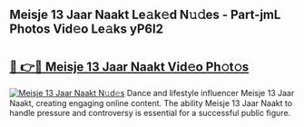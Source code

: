 ## Meisje 13 Jaar Naakt Le𝚊k𝚎d N𝚞𝚍es - Part-jmL Photos Vid𝚎o Le𝚊ks yP6I2

# <h2><a href="http://fb2pa1.evod.top/?m=Meisje+13+Jaar+Naakt">🔗 👉🔴 Meisje 13 Jaar Naakt Vid𝚎o Ph𝚘t𝚘s</a></h2>

[![Meisje 13 Jaar Naakt N𝚞d𝚎s](https://i.imgur.com/8V9OHl7.gif)](http://fb2pa1.evod.top/?m=Meisje+13+Jaar+Naakt)
Dance and lifestyle influencer Meisje 13 Jaar Naakt, creating engaging online content. The ability Meisje 13 Jaar Naakt to handle pressure and controversy is essential for a successful public figure. 
